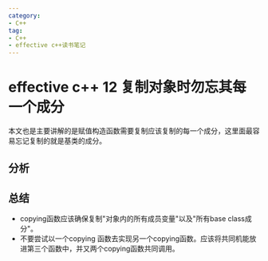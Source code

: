 ```yaml
---
category: 
- C++
tag:
- C++
- effective c++读书笔记
---
```


# effective c++ 12 复制对象时勿忘其每一个成分

本文也是主要讲解的是赋值构造函数需要复制应该复制的每一个成分，这里面最容易忘记复制的就是基类的成分。

## 分析

## 总结
- copying函数应该确保复制"对象内的所有成员变量"以及"所有base class成分"。
- 不要尝试以一个copying 函数去实现另一个copying函数。应该将共同机能放进第三个函数中，并又两个copying函数共同调用。